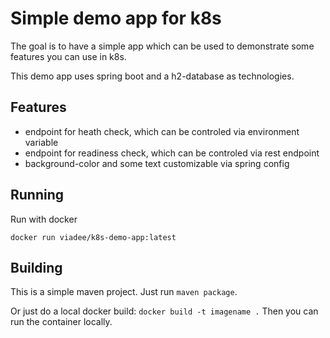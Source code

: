# Simple demo app for k8s
The goal is to have a simple app which can be used to demonstrate some features you can use in k8s.

This demo app uses spring boot and a h2-database as technologies.

## Features
 - endpoint for heath check, which can be controled via environment variable
 - endpoint for readiness check, which can be controled via rest endpoint
 - background-color and some text customizable via spring config

 ## Running
 Run with docker
 ```shell
 docker run viadee/k8s-demo-app:latest
 ```

 ## Building
 This is a simple maven project. Just run ```maven package```.

 Or just do a local docker build: ```docker build -t imagename .```
 Then you can run the container locally.
